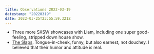 ```yaml
---
title: Observations 2022-03-19
datestamp: "20220319"
date: 2022-03-25T23:55:59.321Z
---
```

- Three more SXSW showcases with Liam, including one super good-feeling, stripped down house show.
- [The Slaps](https://www.theslaps.us/). Tongue-in-cheek, funny, but also earnest, not douchey. I believed that their humor and attitude is real.